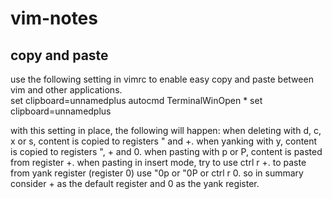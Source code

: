 # vim-notes

## copy and paste
use the following setting in vimrc to enable easy copy and paste between vim and other applications.  
set clipboard=unnamedplus 
autocmd TerminalWinOpen * set clipboard=unnamedplus 

with this setting in place, the following will happen: 
when deleting with d, c, x or s, content is copied to registers " and +. 
when yanking with y, content is copied to registers ", + and 0. 
when pasting with p or P, content is pasted from register +. 
when pasting in insert mode, try to use ctrl r +. 
to paste from yank register (register 0) use "0p or "0P or ctrl r 0. 
so in summary consider + as the default register and 0 as the yank register.
